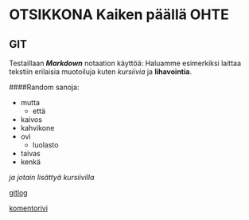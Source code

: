 # OTSIKKONA Kaiken päällä OHTE

## GIT

Testaillaan _**Markdown**_ notaation käyttöä: 
Haluamme esimerkiksi laittaa tekstiin erilaisia muotoiluja kuten
*kursiivia* ja **lihavointia**.

####Random sanoja:
* mutta
  * että
* kaivos
* kahvikone
* ovi
  * luolasto
* taivas
* kenkä

*ja jotain lisättyä kursiivilla*

[gitlog](https://github.com/KilpiV/ot-harjoitustyo/blob/master/laskarit/viikko1/gitlog.txt)

[komentorivi](https://github.com/KilpiV/ot-harjoitustyo/blob/master/laskarit/viikko1/komentorivi.txt)
